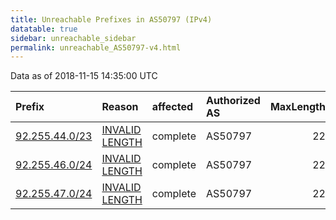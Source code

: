 ```yaml
---
title: Unreachable Prefixes in AS50797 (IPv4)
datatable: true
sidebar: unreachable_sidebar
permalink: unreachable_AS50797-v4.html
---
```


Data as of 2018-11-15 14:35:00 UTC


<div class="datatable-begin"></div>

| Prefix                                                 | Reason                                                                                                   | affected   | Authorized AS   |   MaxLength | Anchor                                         |   unreachable /24s |
|:-------------------------------------------------------|:---------------------------------------------------------------------------------------------------------|:-----------|:----------------|------------:|:-----------------------------------------------|-------------------:|
| [92.255.44.0/23](https://stat.ripe.net/92.255.44.0/23) | [INVALID LENGTH](https://rpki-validator.ripe.net/announcement-preview?asn=AS50797&prefix=92.255.44.0/23) | complete   | AS50797         |          22 | [RIPE](unreachable_RIPE_NCC_RPKI_Root-v4.html) |                  2 |
| [92.255.46.0/24](https://stat.ripe.net/92.255.46.0/24) | [INVALID LENGTH](https://rpki-validator.ripe.net/announcement-preview?asn=AS50797&prefix=92.255.46.0/24) | complete   | AS50797         |          22 | [RIPE](unreachable_RIPE_NCC_RPKI_Root-v4.html) |                  1 |
| [92.255.47.0/24](https://stat.ripe.net/92.255.47.0/24) | [INVALID LENGTH](https://rpki-validator.ripe.net/announcement-preview?asn=AS50797&prefix=92.255.47.0/24) | complete   | AS50797         |          22 | [RIPE](unreachable_RIPE_NCC_RPKI_Root-v4.html) |                  1 |

<div class="datatable-end"></div>